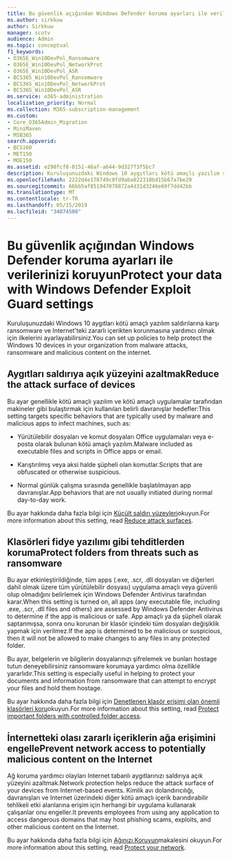 ```yaml
---
title: Bu güvenlik açığından Windows Defender koruma ayarları ile verilerinizi koruyun
ms.author: sirkkuw
author: Sirkkuw
manager: scotv
audience: Admin
ms.topic: conceptual
f1_keywords:
- O365E_Win10DevPol_Ransomware
- O365E_Win10DevPol_NetworkProt
- O365E_Win10DevPol_ASR
- BCS365_Win10DevPol_Ransomware
- BCS365_Win10DevPol_NetworkProt
- BCS365_Win10DevPol_ASR
ms.service: o365-administration
localization_priority: Normal
ms.collection: M365-subscription-management
ms.custom:
- Core_O365Admin_Migration
- MiniMaven
- MSB365
search.appverid:
- BCS160
- MET150
- MOE150
ms.assetid: e298fcf8-0151-46af-a644-9d327f3f5bc7
description: Kuruluşunuzdaki Windows 10 aygıtları kötü amaçlı yazılım saldırılarına karşı ransomware ve Internet'teki zararlı içerikten korumak öğrenin.
ms.openlocfilehash: 2222d4e178749c8fd9aba822310bd15b67a7be20
ms.sourcegitcommit: 66bb5af851947078872a4d31d3246e69f7dd42bb
ms.translationtype: MT
ms.contentlocale: tr-TR
ms.lasthandoff: 05/15/2019
ms.locfileid: "34074500"
---
```

# <a name="protect-your-data-with-windows-defender-exploit-guard-settings"></a><span data-ttu-id="64261-103">Bu güvenlik açığından Windows Defender koruma ayarları ile verilerinizi koruyun</span><span class="sxs-lookup"><span data-stu-id="64261-103">Protect your data with Windows Defender Exploit Guard settings</span></span>

<span data-ttu-id="64261-104">Kuruluşunuzdaki Windows 10 aygıtları kötü amaçlı yazılım saldırılarına karşı ransomware ve Internet'teki zararlı içerikten korunmasına yardımcı olmak için ilkelerini ayarlayabilirsiniz.</span><span class="sxs-lookup"><span data-stu-id="64261-104">You can set up policies to help protect the Windows 10 devices in your organization from malware attacks, ransomware and malicious content on the internet.</span></span>
  
## <a name="reduce-the-attack-surface-of-devices"></a><span data-ttu-id="64261-105">Aygıtları saldırıya açık yüzeyini azaltmak</span><span class="sxs-lookup"><span data-stu-id="64261-105">Reduce the attack surface of devices</span></span>

<span data-ttu-id="64261-106">Bu ayar genellikle kötü amaçlı yazılım ve kötü amaçlı uygulamalar tarafından makineler gibi bulaştırmak için kullanılan belirli davranışlar hedefler:</span><span class="sxs-lookup"><span data-stu-id="64261-106">This setting targets specific behaviors that are typically used by malware and malicious apps to infect machines, such as:</span></span>
  
- <span data-ttu-id="64261-107">Yürütülebilir dosyaları ve komut dosyaları Office uygulamaları veya e-posta olarak bulunan kötü amaçlı yazılım.</span><span class="sxs-lookup"><span data-stu-id="64261-107">Malware included as executable files and scripts in Office apps or email.</span></span>
    
- <span data-ttu-id="64261-108">Karıştırılmış veya aksi halde şüpheli olan komutlar.</span><span class="sxs-lookup"><span data-stu-id="64261-108">Scripts that are obfuscated or otherwise suspicious.</span></span>
    
- <span data-ttu-id="64261-109">Normal günlük çalışma sırasında genellikle başlatılmayan app davranışlar.</span><span class="sxs-lookup"><span data-stu-id="64261-109">App behaviors that are not usually initiated during normal day-to-day work.</span></span>
    
<span data-ttu-id="64261-110">Bu ayar hakkında daha fazla bilgi için [Küçült saldırı yüzeyleri](https://go.microsoft.com/fwlink/?linkid=870417)okuyun.</span><span class="sxs-lookup"><span data-stu-id="64261-110">For more information about this setting, read [Reduce attack surfaces](https://go.microsoft.com/fwlink/?linkid=870417).</span></span>
  
## <a name="protect-folders-from-threats-such-as-ransomware"></a><span data-ttu-id="64261-111">Klasörleri fidye yazılımı gibi tehditlerden koruma</span><span class="sxs-lookup"><span data-stu-id="64261-111">Protect folders from threats such as ransomware</span></span>

<span data-ttu-id="64261-112">Bu ayar etkinleştirildiğinde, tüm apps (.exe, .scr, .dll dosyaları ve diğerleri dahil olmak üzere tüm yürütülebilir dosyası) uygulama amaçlı veya güvenli olup olmadığını belirlemek için Windows Defender Antivirus tarafından karar.</span><span class="sxs-lookup"><span data-stu-id="64261-112">When this setting is turned on, all apps (any executable file, including .exe, .scr, .dll files and others) are assessed by Windows Defender Antivirus to determine if the app is malicious or safe.</span></span> <span data-ttu-id="64261-113">App amaçlı ya da şüpheli olarak saptanmışsa, sonra onu korunan bir klasör içindeki tüm dosyaları değişiklik yapmak için verilmez.</span><span class="sxs-lookup"><span data-stu-id="64261-113">If the app is determined to be malicious or suspicious, then it will not be allowed to make changes to any files in any protected folder.</span></span>
  
<span data-ttu-id="64261-114">Bu ayar, belgelerin ve bilgilerin dosyalarınızı şifrelemek ve bunları hostage tutun deneyebilirsiniz ransomware korumaya yardımcı olma özellikle yararlıdır.</span><span class="sxs-lookup"><span data-stu-id="64261-114">This setting is especially useful in helping to protect your documents and information from ransomware that can attempt to encrypt your files and hold them hostage.</span></span>
  
<span data-ttu-id="64261-115">Bu ayar hakkında daha fazla bilgi için [Denetlenen klasör erişimi olan önemli klasörleri koru](https://go.microsoft.com/fwlink/?linkid=870418)okuyun.</span><span class="sxs-lookup"><span data-stu-id="64261-115">For more information about this setting, read [Protect important folders with controlled folder access](https://go.microsoft.com/fwlink/?linkid=870418).</span></span>
  
## <a name="prevent-network-access-to-potentially-malicious-content-on-the-internet"></a><span data-ttu-id="64261-116">İnternetteki olası zararlı içeriklerin ağa erişimini engelle</span><span class="sxs-lookup"><span data-stu-id="64261-116">Prevent network access to potentially malicious content on the Internet</span></span>

<span data-ttu-id="64261-117">Ağ koruma yardımcı olayları Internet tabanlı aygıtlarınızı saldırıya açık yüzeyini azaltmak.</span><span class="sxs-lookup"><span data-stu-id="64261-117">Network protection helps reduce the attack surface of your devices from Internet-based events.</span></span> <span data-ttu-id="64261-118">Kimlik avı dolandırıcılığı, davranışları ve Internet üzerindeki diğer kötü amaçlı içerik barındırabilir tehlikeli etki alanlarına erişim için herhangi bir uygulama kullanarak çalışanlar onu engeller.</span><span class="sxs-lookup"><span data-stu-id="64261-118">It prevents employees from using any application to access dangerous domains that may host phishing scams, exploits, and other malicious content on the Internet.</span></span>
  
<span data-ttu-id="64261-119">Bu ayar hakkında daha fazla bilgi için [Ağınızı Koruyun](https://go.microsoft.com/fwlink/?linkid=870419)makalesini okuyun.</span><span class="sxs-lookup"><span data-stu-id="64261-119">For more information about this setting, read [Protect your network](https://go.microsoft.com/fwlink/?linkid=870419).</span></span>
  

